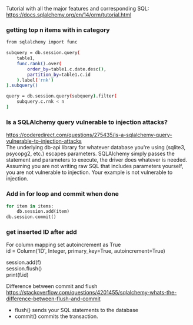
Tutorial with all the major features and corresponding SQL:  
https://docs.sqlalchemy.org/en/14/orm/tutorial.html  

### getting top n items with in category
```bash
from sqlalchemy import func

subquery = db.session.query(
    table1,
    func.rank().over(
        order_by=table1.c.date.desc(),
        partition_by=table1.c.id
    ).label('rnk')
).subquery()

query = db.session.query(subquery).filter(
    subquery.c.rnk < n
)
```

###  Is a SQLAlchemy query vulnerable to injection attacks?
https://coderedirect.com/questions/275435/is-a-sqlalchemy-query-vulnerable-to-injection-attacks  
The underlying db-api library for whatever database you're using (sqlite3, psycopg2, etc.) escapes parameters. SQLAlchemy simply passes the statement and parameters to execute, the driver does whatever is needed. Assuming you are not writing raw SQL that includes parameters yourself, you are not vulnerable to injection. Your example is not vulnerable to injection.  

### Add in for loop and commit when done
```python
for item in items:
    db.session.add(item)
db.session.commit()
```

### get inserted ID after add 
For column mapping set autoincrement as True  
id = Column('ID', Integer, primary_key=True, autoincrement=True)   

session.add(f)  
session.flush()    
print(f.id)   

Difference between commit and flush  
https://stackoverflow.com/questions/4201455/sqlalchemy-whats-the-difference-between-flush-and-commit  
- flush() sends your SQL statements to the database
- commit() commits the transaction.


